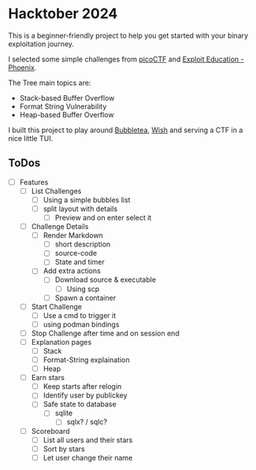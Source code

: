 Hacktober 2024
==============

This is a beginner-friendly project to help you get started with your binary exploitation journey.

I selected some simple challenges from [picoCTF](https://picoctf.org/) and [Exploit Education - Phoenix](https://exploit.education/phoenix/).

The Tree main topics are:
* Stack-based Buffer Overflow
* Format String Vulnerability
* Heap-based Buffer Overflow

I built this project to play around [Bubbletea](https://github.com/charmbracelet/bubbletea), [Wish](https://github.com/charmbracelet/wish) and serving a CTF in a nice little TUI.



## ToDos
- [ ] Features
    - [ ] List Challenges
        - [ ] Using a simple bubbles list
        - [ ] split layout with details
            - [ ] Preview and on enter select it
    - [ ] Challenge Details
        - [ ] Render Markdown
            - [ ] short description
            - [ ] source-code
            - [ ] State and timer
        - [ ] Add extra actions
            - [ ] Download source & executable
                - [ ] Using scp
            - [ ] Spawn a container
    - [ ] Start Challenge
        - [ ] Use a cmd to trigger it
        - [ ] using podman bindings
    - [ ] Stop Challenge after time and on session end
    - [ ] Explanation pages
        - [ ] Stack
        - [ ] Format-String explaination
        - [ ] Heap
    - [ ] Earn stars
        - [ ] Keep starts after relogin
        - [ ] Identify user by publickey
        - [ ] Safe state to database
            - [ ] sqlite
                - [ ] sqlx? / sqlc?
    - [ ] Scoreboard
        - [ ] List all users and their stars
        - [ ] Sort by stars
        - [ ] Let user change their name
